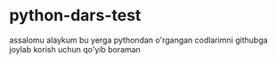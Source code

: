 # python-dars-test
assalomu alaykum bu yerga pythondan o'rgangan codlarimni githubga joylab korish uchun qo'yib boraman
